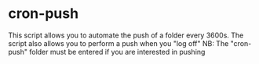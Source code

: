 # cron-push
This script allows you to automate the push of a folder every 3600s. The script also allows you to perform a push when you "log off"  NB: The "cron-push" folder must be entered if you are interested in pushing
